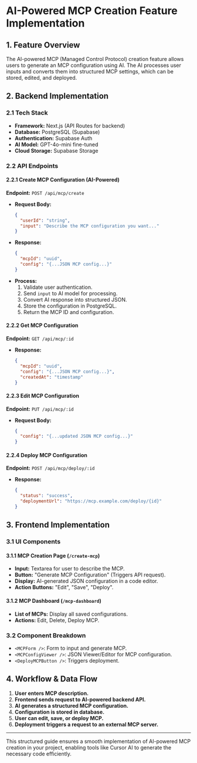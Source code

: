# AI-Powered MCP Creation Feature Implementation

## 1. Feature Overview

The AI-powered MCP (Managed Control Protocol) creation feature allows users to generate an MCP configuration using AI. The AI processes user inputs and converts them into structured MCP settings, which can be stored, edited, and deployed.

## 2. Backend Implementation

### 2.1 Tech Stack

- **Framework:** Next.js (API Routes for backend)
- **Database:** PostgreSQL (Supabase)
- **Authentication:** Supabase Auth
- **AI Model:** GPT-4o-mini fine-tuned
- **Cloud Storage:** Supabase Storage

### 2.2 API Endpoints

#### 2.2.1 Create MCP Configuration (AI-Powered)

**Endpoint:** `POST /api/mcp/create`

- **Request Body:**
  ```json
  {
    "userId": "string",
    "input": "Describe the MCP configuration you want..."
  }
  ```
- **Response:**
  ```json
  {
    "mcpId": "uuid",
    "config": "{...JSON MCP config...}"
  }
  ```
- **Process:**
  1. Validate user authentication.
  2. Send `input` to AI model for processing.
  3. Convert AI response into structured JSON.
  4. Store the configuration in PostgreSQL.
  5. Return the MCP ID and configuration.

#### 2.2.2 Get MCP Configuration

**Endpoint:** `GET /api/mcp/:id`

- **Response:**
  ```json
  {
    "mcpId": "uuid",
    "config": "{...JSON MCP config...}",
    "createdAt": "timestamp"
  }
  ```

#### 2.2.3 Edit MCP Configuration

**Endpoint:** `PUT /api/mcp/:id`

- **Request Body:**
  ```json
  {
    "config": "{...updated JSON MCP config...}"
  }
  ```

#### 2.2.4 Deploy MCP Configuration

**Endpoint:** `POST /api/mcp/deploy/:id`

- **Response:**
  ```json
  {
    "status": "success",
    "deploymentUrl": "https://mcp.example.com/deploy/{id}"
  }
  ```

## 3. Frontend Implementation

### 3.1 UI Components

#### 3.1.1 MCP Creation Page (`/create-mcp`)

- **Input:** Textarea for user to describe the MCP.
- **Button:** "Generate MCP Configuration" (Triggers API request).
- **Display:** AI-generated JSON configuration in a code editor.
- **Action Buttons:** "Edit", "Save", "Deploy".

#### 3.1.2 MCP Dashboard (`/mcp-dashboard`)

- **List of MCPs:** Display all saved configurations.
- **Actions:** Edit, Delete, Deploy MCP.

### 3.2 Component Breakdown

- `<MCPForm />`: Form to input and generate MCP.
- `<MCPConfigViewer />`: JSON Viewer/Editor for MCP configuration.
- `<DeployMCPButton />`: Triggers deployment.

## 4. Workflow & Data Flow

1. **User enters MCP description.**
2. **Frontend sends request to AI-powered backend API.**
3. **AI generates a structured MCP configuration.**
4. **Configuration is stored in database.**
5. **User can edit, save, or deploy MCP.**
6. **Deployment triggers a request to an external MCP server.**

---

This structured guide ensures a smooth implementation of AI-powered MCP creation in your project, enabling tools like Cursor AI to generate the necessary code efficiently.
